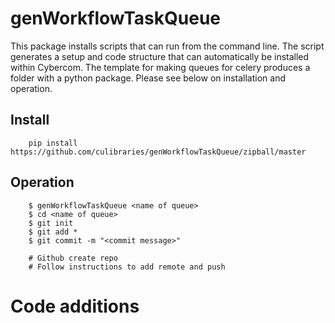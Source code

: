 genWorkflowTaskQueue
====================

This package installs scripts that can run from the command line. The script generates a setup and code structure that can automatically be installed within Cybercom. The template for making queues for celery produces a folder with a python package. Please see below on installation and operation.


## Install

        pip install https://github.com/culibraries/genWorkflowTaskQueue/zipball/master


## Operation


        $ genWorkflowTaskQueue <name of queue> 
        $ cd <name of queue>
        $ git init
        $ git add *
        $ git commit -m "<commit message>"
        
        # Github create repo
        # Follow instructions to add remote and push

# Code additions